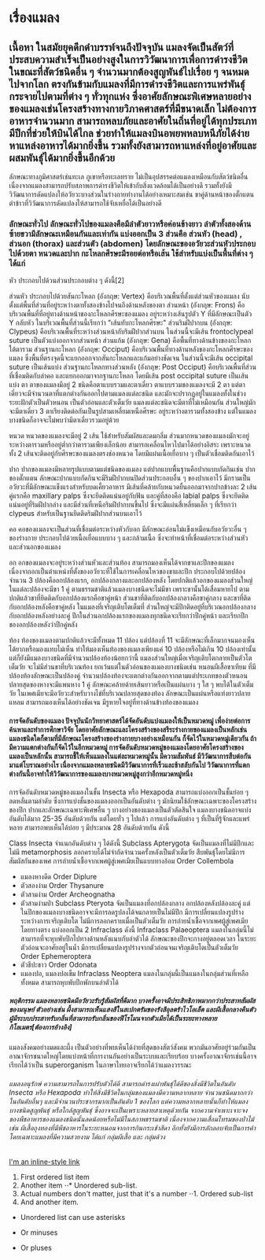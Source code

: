 # เรื่องแมลง
## เนื้อหา ในสมัยยุคดึกดำบรรพ์จนถึงปัจจุบัน แมลงจัดเป็นสัตว์ที่ประสบความสำเร็จเป็นอย่างสูงในการวิวัฒนาการเพื่อการดำรงชีวิต ในขณะที่สัตว์ชนิดอื่น ๆ จำนวนมากต้องสูญพันธ์ไปเรื่อย ๆ จนหมดไปจากโลก ตรงกันข้ามกับแมลงที่มีการดำรงชีวิตและการแพร่พันธุ์กระจายไปตามที่ต่าง ๆ ทั่วทุกแห่ง ซึ่งอาศัยลักษณะพิเศษหลายอย่างของแมลงเช่นโครงสร้างทางกายวิภาคศาสตร์ที่มีขนาดเล็ก ไม่ต้องการอาหารจำนวนมาก สามารถหลบภัยและอาศัยในถิ่นที่อยู่ได้ทุกประเภท มีปีกที่ช่วยให้บินได้ไกล ช่วยทำให้แมลงบินอพยพหลบหนีภัยได้ง่าย หาแหล่งอาหารได้มากยิ่งขึ้น รวมทั้งยังสามารถหาแหล่งที่อยู่อาศัยและผสมพันธุ์ได้มากยิ่งขึ้นอีกด้วย

ลักษณะทางภูมิศาสตร์เช่นทะเล ภูเขาหรือทะเลทราย ไม่เป็นอุปสรรคต่อแมลงเหมือนกับสัตว์ชนิดอื่น เนื่องจากแมลงสามารถปรับสภาพการดำรงชีวิตให้เข้ากับสิ่งแวดล้อมได้เป็นอย่างดี รวมทั้งยังมีวิวัฒนาการดัดแปลงให้อวัยวะบางส่วนในร่างกายทำงานได้อย่างเหมาะสมเช่น ขาคู่ด้านหน้าของตั๊กแตนตำข้าวที่วิวัฒนาการดัดแปลงให้สามารถใช้จับเหยื่อได้เป็นอย่างดี
### ลักษณะทั่วไป ลักษณะทั่วไปของแมลงคือมีลำตัวยาวหรือค่อนข้างยาว ลำตัวทั้งสองด้านซ้ายขวามีลักษณะเหมือนกันและเท่ากัน แบ่งออกเป็น 3 ส่วนคือ ส่วนหัว (head) , ส่วนอก (thorax) และส่วนตัว (abdomen) โดยลักษณะของอวัยวะส่วนหัวประกอบไปด้วยตา หนวดและปาก กะโหลกศีรษะมีรอยต่อหรือเส้น ใช้สำหรับแบ่งเป็นพื้นที่ต่าง ๆ ได้แก่

หัว ประกอบไปด้วนส่วนประกอบต่าง ๆ ดังนี้[2]

ส่วนหัว ประกอบไปด้วยสันกะโหลก (อังกฤษ: Vertex) คือบริเวณพื้นที่ตั้งแต่ส่วนหัวของแมลง นับตั้งแต่พื้นที่ส่วนที่อยู่ระหว่างตาทั้งสองข้างไปจนถึงด้านหลังของตา
ส่วนหน้า (อังกฤษ: Frons) คือบริเวณพื้นที่ที่อยู่ทางด้านหน้าของกะโหลกศีรษะของแมลง อยู่ระหว่างเส้นรูปตัว Y ที่มีลักษณะเป็นตัว Y กลับหัว ในบริเวณพื้นที่ส่วนนี้เรียกว่า "เส้นทับกะโหลกศีรษะ"
ส่วนริมฝีปากบน (อังกฤษ: Clypeus) คือบริเวณพื้นที่ระหว่างส่วนหน้ากับริมฝีปากส่วนบน ในส่วนนี้จะมีเส้น frontoclypeal suture เป็นตัวแบ่งออกจากส่วนหน้า
ส่วนแก้ม (อังกฤษ: Gena) คือพื้นที่ทางด้านข้างของกะโหลกใต้ตารวม
ส่วนฐานกะโหลก (อังกฤษ: Occiput) คือบริเวณพื้นที่ทางด้านหลังของกะโหลกศีรษะของแมลง ซึ่งพื้นที่ตรงจุดนี้จะแยกออกจากสันกะโหลกและแก้มอย่างชัดเจน ในส่วนนี้จะมีเส้น occipital suture เป็นเส้นแบ่ง
ส่วนฐานกะโหลกทางส่วนหลัง (อังกฤษ: Post Occiput) คือบริเวณพื้นที่ส่วนที่เชื่อมติดกับลำคอ และแยกออกมาจากฐานกะโหลก โดยมีเส้น post occipital suture เป็นเส้นแบ่ง
ตา ตาของแมลงมีอยู่ 2 ชนิดคือตาแบบรวมและตาเดี่ยว ตาแบบรวมของแมลงจะมี 2 ตา แต่ตาเดี่ยวจะมีจำนวนตาที่แตกต่างกันออกไปตามแมลงแต่ละชนิด และมักจะปรากฏอยู่ในแมลงทั้งในช่วงระยะฝักตัวเป็นตัวหนอน เป็นตัวอ่อนและตัวเต็มวัย แมลงแต่ละชนิดจะมีตาที่ไม่เหมือนกัน ส่วนใหญ่มักจะมีตาเดี่ยว 3 ตาเรียงติดต่อกันเป็นรูปสามเหลี่ยมเหนือศีรษะ อยู่ระหว่างตารวมทั้งสองข้าง แต่ในแมลงบางชนิดก็อาจจะไม่พบว่ามีตาเดี่ยวรวมอยู่ด้วย

หนวด หนวดของแมลงจะมีอยู่ 2 เส้น ใช้สำหรับสัมผัสและดมกลิ่ม ส่วนมากหนวดของแมลงมักจะอยู่ระหว่างตารวมหรืออยู่ต่ำกว่าตารวมเพียงเล็กน้อย สามารถเคลื่อนไหวไปมาได้อย่างอิสระ เพราะหนวดทั้ง 2 เส้นจะติดอยู่กับศีรษะของแมลงตรงช่องหนวด โดยมีแผ่นเนื้อเยื่อบาง ๆ เป็นตัวเชื่อมติดกันเอาไว้

ปาก ปากของแมลงมีหลายรูปแบบตามแต่ชนิดของแมลง แต่ปากแบบพื้นฐานคือปากแบบกัดกินเช่น ปากของตั๊กแตน ลักษณะปากแบบกัดกินจะมีริมฝีปากบนปิดส่วนประกอบอื่น ๆ ของปากเอาไว้ มีกรามเป็นอวัยวะที่มีลักษณะแข็งแรงสำหรับบดเคี้ยวอาหาร มีเส้นที่คล้ายกับหนวดยื่นออกมาจากปากข้างละ 2 เส้น คู่แรกคือ maxillary palps ซึ่งจะยึดติดแน่นอยู่กับฟัน และคู่ที่สองคือ labial palps ซึ่งจะยึดติดแน่นอยู่ที่ริมฝีปากล่าง และมีส่วนที่เหนือริมฝีปากบนขึ้นไป ซึ่งจะมีแผ่นสี่เหลี่ยมเล็ก ๆ ที่เรียกว่า clypeus สำหรับเป็นฐานยึดติดริมฝีปากส่วนบนเอาไว้

คอ คอของแมลงจะเป็นส่วนที่เชื่อมต่อระหว่างหัวกับอก มีลักษณะอ่อนไม่แข็งเหมือนกับอวัยวะอื่น ๆ ของร่างกาย ประกอบไปด้วยเนื้อเยื่อแบบบาง ๆ และกล้ามเนื้อ ซึ่งจะทำหน้าที่เชื่อมต่อระหว่างส่วนหัวและส่วนอกของแมลง

อก อกของแมลงจะอยู่ระหว่างส่วนหัวและส่วนท้อง สามารถมองเห็นได้จากขาและปีกของแมลง เนื่องจากอกเป็นตำแหน่งที่ตั้งของอวัยวะที่ใช้ในการเคลื่อนไหวของขาและปีก ประกอบไปด้วยปล้องจำนวน 3 ปล้องคืออกปล้องแรก, อกปล้องกลางและอกปล้องหลัง โดยปกติแล้วอกของแมลงส่วนใหญ่ในแต่ละปล้องจะมีขา 1 คู่ ตามธรรมชาติแล้วแมลงบางชนิดจะไม่มีขา เพราะขานั้นได้เสื่อมหายไป ตามปกติแล้วขาที่ยึดติดกับอกปล้องแรกคือขาคู่หน้า ส่วนขาที่ติดกับอกปล้องกลางคือขาคู่กลาง และขาที่ติดกับอกปล้องหลังคือขาคู่หลัง ในแมลงที่เจริญเติบโตเต็มที่ ส่วนใหญ่จะมีปีกติดอยู่ที่บริเวณอกปล้องกลางกับอกปล้องหลังอย่างละคู่ ปีกในส่วนอกปล้องแรกของแมลงทุกชนิดจะเรียกว่าปีกคู่หน้า และเรียกปีกของอกปล้องหลังว่าปีกคู่หลัง

ท้อง ท้องของแมลงตามปกติแล้วจะมีทั้งหมด 11 ปล้อง แต่ปล้องที่ 11 จะมีลักษณะที่เล็กมากจนมองเห็นได้ยากหรือมองแทบไม่เห็น ทำให้มองเห็นท้องของแมลงเพียงแค่ 10 ปล้องหรือไม่เกิน 10 ปล้องเท่านั้น แต่ก็ยังมีแมลงบางชนิดที่มีจำนวนปล้องท้องน้อยกว่านี้ แมลงส่วนใหญ่เมื่อเจริญเติบโตกลายเป็นตัวโตเต็มวัย จะไม่มีส่วนขาที่บริเวณท้อง ยกเว้นแต่ในตัวอ่อนของแมลงบางชนิดเช่น หนอนผีเสื้อขาเทียม ที่มีปล้องท้องลักษณะเป็นปล้องคู่ จำนวนปล้องท้องจะแตกต่างกันออกจากตามแต่ประเภทของตัวหนอน ปลายสุดของหางจะมีแพนหาง 1 คู่ ลักษณะคล้ายด้ายเส้นยาวหรือเป็นแผ่นบาง ๆ ใส ๆ พบได้ในตัวเต็มวัย ในเพศเมียจะมีอวัยวะสำหรับวางไข่ที่บริเวณปลายสุดของท้อง ลักษณะเป็นแผ่นหรือแท่งยาวปลายแหลม สามารถมองเห็นได้อย่างชัดเจน มีรูหายใจอยู่ที่ทางด้านข้างท้องของแมลง
#### การจัดอันดับของแมลง ปัจจุบันนักวิทยาศาสตร์ได้จัดอันดับแบ่งแมลงให้เป็นหมวดหมู่ เพื่อง่ายต่อการค้นหาและทำการศึกษาวิจัย โดยอาศัยลักษณะและโครงสร้างของสรีระร่างกายของแมลงเป็นหลักเช่น แมลงชนิดใดก็ตามที่มีลักษณะโครงสร้างของร่างกายบางอย่างเหมือนกัน ก็จัดไว้ในหมวดหมู่เดียวกัน ถ้ามีความแตกต่างกันก็จัดไว้ในอีกหมวดหมู่ การจัดอันดับหมวดหมู่ของแมลงโดยอาศัยโครงสร้างของแมลงเป็นหลักนั้น สามารถชี้ให้เห็นแมลงในแต่ละหมวดหมู่นั้น มีความสัมพันธ์ มีวิวัฒนาการสืบต่อกันมาแต่โบราณอย่างไร เนื่องจากแมลงหลายชนิดมีวิวัฒนาการที่เร็วและช้าสลับกันไป วิวัฒนาการที่แตกต่างกันนี้อาจทำให้วิวัฒนาการของแมลงบางหมวดหมู่สูงกว่าอีกหมวดหมู่หนึ่ง

การจัดอันดับหมวดหมู่ของแมลงในชั้น Insecta หรือ Hexapoda สามารถแบ่งออกเป็นชั้นย่อย ๆ ลดหลั่นตามลำดับ ซึ่งการแบ่งชั้นของแมลงออกเป็นอันดับต่าง ๆ มักนิยมใช้ลักษณะเฉพาะของโครงสร้างของปีก ปากและลักษณะเฉพาะพิเศษอื่น ๆ บางอย่างของแมลงเป็นตัวตัดสินใจ แมลงบางชนิดอาจแบ่งอันดับได้มาก 25-35 อันดับด้วยกัน แต่โดยทั่ว ๆ ไปแล้ว การแบ่งอันดับต่าง ๆ ที่เป็นที่รู้จักและแพร่หลาย สามารถพบเห็นได้บ่อย ๆ มีประมาณ 28 อันดับด้วยกัน ดังนี้

Class Insecta จำแนกอันดับต่าง ๆ ได้ดังนี้
Subclass Apterygota จัดเป็นแมลงที่ไม่มีปีกและไม่มี metamorphosis ลอกคราบได้ไม่จำกัดจำนวนครั้งหลังเป็นตัวเต็มวัย สืบพันธุ์โดยไม่มีการสัมผัสกันของเพศ การถ่ายน้ำเชื้อจากเพศผู้สู่เพศเมียเป็นแบบทางอ้อม
Order Collembola
- แมลงหางดีด
Order Diplure
- ตัวสองง่าม
Order Thysanure
- ตัวสามง่าม
Order Archeognatha
- ตัวสามง่ามป่า
Subclass Pteryota จัดเป็นแมลงที่อกปล้องกลาง อกปล้องหลังปล้องละคู่ แต่ในปีกของแมลงบางชนิดอาจจะมีการลดรูปลงได้จนกลายเป็นไม่มีปีก มีการเปลี่ยนแปลงรูปร่างระหว่างการเจริญเติบโต ไม่มีการลอกคราบเมื่อเป็นตัวเต็มวัย การถ่ายน้ำเชื้อจากเพศผู้สู่เพศเมียโดยทางตรง แบ่งออกเป็น 2 Infraclass ดังนี้
Infraclass Palaeoptera แมลงในกลุ่มนี้ไม่สามารถที่จะหุบพับปีกไปทางด้านหลังแนบกับลำตัวได้ ลักษณะของปีกจะกางอยู่ตลอดเวลา ในระยะตัวอ่อนจะอาศัยอยู่ในน้ำ มีการเปลี่ยนแปลงรูปร่างจากตัวอ่อนจนเจริญเติบโตเป็นตัวเต็มวัย
Order Ephemeroptera
- ตัวชีปะขาว
Order Odonata
- แมลงปอ, แมลงปอเข็ม
Infraclass Neoptera แมลงในกลุ่มนี้เป็นแมลงในกลุ่มส่วนที่เหลือทั้งหมด สามารถหุบพับปีกพักบนลำตัวได้
##### พฤติกรรม แมลงหลายชนิดมีอวัยวะรับรู้สัมผัสที่ดีมาก บางครั้งอาจมีประสิทธิภาพมากกว่าประสาทสัมผัสของมนุษย์ ตัวอย่างเช่น ผึ้งสามารถเห็นแสงสีในสเปกตรัมของรังสีอุลตร้าไวโอเล็ต และผีเสื้อกลางคืนตัวผู้มีระบบประสาทรับกลิ่นที่สามารถรับกลิ่นของฟีโรโมนจากตัวเมียได้เป็นระยะทางหลายกิโลเมตร[ต้องการอ้างอิง]

แมลงสังคมอย่างมดและผึ้ง เป็นตัวอย่างที่พบเห็นได้ง่ายที่สุดของสัตว์สังคม พวกมันอาศัยอยู่ร่วมกันเป็นอาณาจักรขนาดใหญ่โดยแบ่งหน้าที่การงานกันอย่างเป็นระบบและเรียบร้อย บางครั้งอาณาจักรเช่นนี้อาจเรียกได้ว่าเป็น superorganism ในภาษาไทยอาจเรียกได้ว่าแมลงวรรณะ
###### แมลงอนุรักษ์ ความสามารถในการปรับตัวได้ดี สามารถดำรงเผ่าพันธุ์ได้ดีของสิ่งมีชีวิตในอันดับ Insecta หรือ Hexapoda ทำให้สิ่งมีชีวิตในกลุ่มของแมลงมีความหลากหลาย จำนวนชนิดมากกว่าในอันดับอื่นๆ และมีจำนวนประชากรมากเป็นอันดับ 1 ของโลก แต่ความหลากหลายนั้นก็ทำให้แมลงบางชนิดสูญพันธุ์ หรือใกล้สูญพันธุ์ ซึ่งอาจจะเป็นเพราะหลายสาเหตุด้วยกัน จากความจำเพาะเจาะจงของพืชอาหารของแมลงชนิดนั้นลดน้อยหรือไม่มีในสภาพธรรมชาติ เนื่องจากความเสื่อมโทรมของป่าไม้ เช่น ผีเสื้อถุงทองที่มีพืชอาหารในระยะหนอนจากการกินกระเช้าสีดา อีกทั้งยังมีการลักลอบจับเป็นการค้า โดยเฉพาะแมลงที่มีความสวยงาม ได้แก่ กลุ่มผีเสื้อ และ กลุ่มด้วง
[I'm an inline-style link](https://www.google.com)
1. First ordered list item
2. Another item
⋅⋅* Unordered sub-list. 
1. Actual numbers don't matter, just that it's a number
⋅⋅1. Ordered sub-list
4. And another item.
* Unordered list can use asterisks
- Or minuses
+ Or pluses

